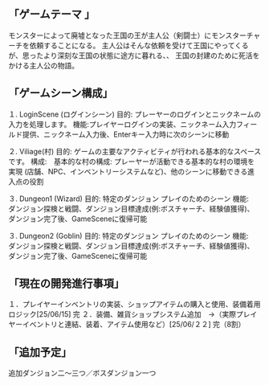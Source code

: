 「ゲームテーマ 」
--
モンスターによって廃墟となった王国の王が主人公（剣闘士）にモンスターチャーチを依頼することになる。
主人公はそんな依頼を受けて王国にやってくるが、思ったより深刻な王国の状態に途方に暮れる、、
王国の封建のために死活をかける主人公の物語。


「ゲームシーン構成」
--
１. LoginScene (ログインシーン)
目的: プレーヤーのログインとニックネームの入力を処理します。
機能:プレイヤーログインの実装、ニックネーム入力フィールド提供、ニックネーム入力後、Enterキー入力時に次のシーンに移動

２. Viliage(村)
目的: ゲームの主要なアクティビティが行われる基本的なスペースです。
構成:　基本的な村の構成: プレーヤーが活動できる基本的な村の環境を実現 (店舗、NPC、インベントリーシステムなど)、他のシーンに移動できる進入点の役割

３. Dungeon1 (Wizard)
目的: 特定のダンジョン プレイのためのシーン
機能:　ダンジョン探検と戦闘、ダンジョン目標達成(例:ボスチャーチ、経験値獲得)、	ダンジョン完了後、GameSceneに復帰可能

３. Dungeon2 (Goblin)
目的: 特定のダンジョン プレイのためのシーン
機能:　ダンジョン探検と戦闘、ダンジョン目標達成(例:ボスチャーチ、経験値獲得)、	ダンジョン完了後、GameSceneに復帰可能

「現在の開発進行事項」
--
１．プレイヤーインベントリの実装、ショップアイテムの購入と使用、装備着用ロジック[25/06/15] 完
２．装備、雑貨ショップシステム追加　→（実際プレイヤーイベントリと連結、装着、アイテム使用など）[25/06/２２] 完（8割）


「追加予定」
--
追加ダンジョン二～三つ／ボスダンジョン一つ
